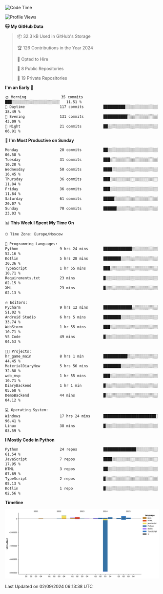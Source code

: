 <!--START_SECTION:waka-->
![Code Time](http://img.shields.io/badge/Code%20Time-500%20hrs%2043%20mins-blue)

![Profile Views](http://img.shields.io/badge/Profile%20Views-9-blue)

**🐱 My GitHub Data** 

> 📦 32.3 kB Used in GitHub's Storage 
 > 
> 🏆 126 Contributions in the Year 2024
 > 
> 💼 Opted to Hire
 > 
> 📜 8 Public Repositories 
 > 
> 🔑 19 Private Repositories 
 > 
**I'm an Early 🐤** 

```text
🌞 Morning                35 commits          ███░░░░░░░░░░░░░░░░░░░░░░   11.51 % 
🌆 Daytime                117 commits         ██████████░░░░░░░░░░░░░░░   38.49 % 
🌃 Evening                131 commits         ███████████░░░░░░░░░░░░░░   43.09 % 
🌙 Night                  21 commits          ██░░░░░░░░░░░░░░░░░░░░░░░   06.91 % 
```
📅 **I'm Most Productive on Sunday** 

```text
Monday                   20 commits          ██░░░░░░░░░░░░░░░░░░░░░░░   06.58 % 
Tuesday                  31 commits          ███░░░░░░░░░░░░░░░░░░░░░░   10.20 % 
Wednesday                50 commits          ████░░░░░░░░░░░░░░░░░░░░░   16.45 % 
Thursday                 36 commits          ███░░░░░░░░░░░░░░░░░░░░░░   11.84 % 
Friday                   36 commits          ███░░░░░░░░░░░░░░░░░░░░░░   11.84 % 
Saturday                 61 commits          █████░░░░░░░░░░░░░░░░░░░░   20.07 % 
Sunday                   70 commits          ██████░░░░░░░░░░░░░░░░░░░   23.03 % 
```


📊 **This Week I Spent My Time On** 

```text
🕑︎ Time Zone: Europe/Moscow

💬 Programming Languages: 
Python                   9 hrs 24 mins       █████████████░░░░░░░░░░░░   52.16 % 
Kotlin                   5 hrs 28 mins       ████████░░░░░░░░░░░░░░░░░   30.36 % 
TypeScript               1 hr 55 mins        ███░░░░░░░░░░░░░░░░░░░░░░   10.71 % 
Requirements.txt         23 mins             █░░░░░░░░░░░░░░░░░░░░░░░░   02.15 % 
XML                      23 mins             █░░░░░░░░░░░░░░░░░░░░░░░░   02.13 % 

🔥 Editors: 
PyCharm                  9 hrs 12 mins       █████████████░░░░░░░░░░░░   51.02 % 
Android Studio           6 hrs 5 mins        ████████░░░░░░░░░░░░░░░░░   33.74 % 
WebStorm                 1 hr 55 mins        ███░░░░░░░░░░░░░░░░░░░░░░   10.71 % 
VS Code                  49 mins             █░░░░░░░░░░░░░░░░░░░░░░░░   04.53 % 

🐱‍💻 Projects: 
hr_game_main             8 hrs 1 min         ███████████░░░░░░░░░░░░░░   44.45 % 
MaterialDiaryNew         5 hrs 56 mins       ████████░░░░░░░░░░░░░░░░░   32.88 % 
web_mvp                  1 hr 55 mins        ███░░░░░░░░░░░░░░░░░░░░░░   10.71 % 
DiaryBackend             1 hr 1 min          █░░░░░░░░░░░░░░░░░░░░░░░░   05.68 % 
DemoBackend              44 mins             █░░░░░░░░░░░░░░░░░░░░░░░░   04.12 % 

💻 Operating System: 
Windows                  17 hrs 24 mins      ████████████████████████░   96.41 % 
Linux                    38 mins             █░░░░░░░░░░░░░░░░░░░░░░░░   03.59 % 
```

**I Mostly Code in Python** 

```text
Python                   24 repos            ███████████████░░░░░░░░░░   61.54 % 
JavaScript               7 repos             ████░░░░░░░░░░░░░░░░░░░░░   17.95 % 
HTML                     3 repos             ██░░░░░░░░░░░░░░░░░░░░░░░   07.69 % 
TypeScript               2 repos             █░░░░░░░░░░░░░░░░░░░░░░░░   05.13 % 
Kotlin                   1 repo              █░░░░░░░░░░░░░░░░░░░░░░░░   02.56 % 
```



**Timeline**

![Lines of Code chart](https://raw.githubusercontent.com/adlemx/adlemx/main/assets/bar_graph.png)


 Last Updated on 02/09/2024 06:13:38 UTC
<!--END_SECTION:waka-->
